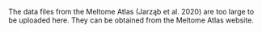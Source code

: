The data files from the Meltome Atlas (Jarząb et al. 2020) are too large to be uploaded here.
They can be obtained from the Meltome Atlas website.